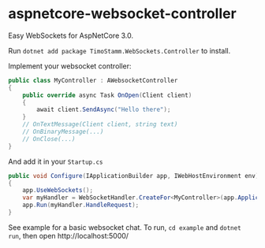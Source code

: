 aspnetcore-websocket-controller
===============================

Easy WebSockets for AspNetCore 3.0.


Run `dotnet add package TimoStamm.WebSockets.Controller` to install.

Implement your websocket controller:
````c#
public class MyController : AWebsocketController
{
    public override async Task OnOpen(Client client)
    {
        await client.SendAsync("Hello there");
    }
    // OnTextMessage(Client client, string text)
    // OnBinaryMessage(...)
    // OnClose(...)
}
````

And add it in your `Startup.cs`
````c#
public void Configure(IApplicationBuilder app, IWebHostEnvironment env)
{
    app.UseWebSockets();
    var myHandler = WebSocketHandler.CreateFor<MyController>(app.ApplicationServices);
    app.Run(myHandler.HandleRequest);
}
````

See example for a basic websocket chat. To run, `cd example` and `dotnet run`, then open http://localhost:5000/
